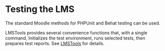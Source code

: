 # Testing the LMS

The standard Moodle methods for PHPUnit and Behat testing can be used.

LMSTools provides several convenience functions that, with a single command, Initializes the test environment, runs selected tests, then prepares test reports. See [LMSTools](../../LMSTools/README.md) for details.

